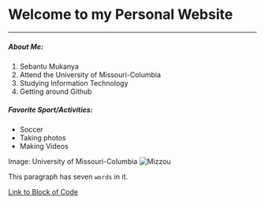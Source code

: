 # Welcome to my Personal Website
---
##### About Me:
1. Sebantu Mukanya
2. Attend the University of Missouri-Columbia
2. Studying Information Technology
3. Getting around Github

##### Favorite Sport/Activities:

- Soccer
- Taking photos 
- Making Videos

Image: University of Missouri-Columbia
![Mizzou](https://bloximages.newyork1.vip.townnews.com/stltoday.com/content/tncms/assets/v3/editorial/6/e9/6e9eae87-35d9-5219-b089-699de69e2d07/5a75172c61d42.image.jpg)


This paragraph has seven `words` in it.



[Link to Block of Code](BlockofCode.md)

